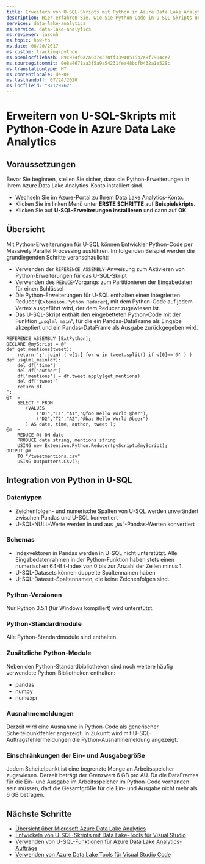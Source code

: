 ```yaml
---
title: Erweitern von U-SQL-Skripts mit Python in Azure Data Lake Analytics
description: Hier erfahren Sie, wie Sie Python-Code in U-SQL-Skripts unter Verwendung von Azure Data Lake Analytics ausführen.
services: data-lake-analytics
ms.service: data-lake-analytics
ms.reviewer: jasonh
ms.topic: how-to
ms.date: 06/20/2017
ms.custom: tracking-python
ms.openlocfilehash: 89c974f6a2a6374370ff33940515b2a9f7904ce7
ms.sourcegitcommit: 0e8a4671aa3f5a9a54231fea48bcfb432a1e528c
ms.translationtype: HT
ms.contentlocale: de-DE
ms.lasthandoff: 07/24/2020
ms.locfileid: "87129762"
---
```

# <a name="extend-u-sql-scripts-with-python-code-in-azure-data-lake-analytics"></a>Erweitern von U-SQL-Skripts mit Python-Code in Azure Data Lake Analytics

## <a name="prerequisites"></a>Voraussetzungen

Bevor Sie beginnen, stellen Sie sicher, dass die Python-Erweiterungen in Ihrem Azure Data Lake Analytics-Konto installiert sind.

* Wechseln Sie im Azure-Portal zu Ihrem Data Lake Analytics-Konto.
* Klicken Sie im linken Menü unter **ERSTE SCHRITTE** auf **Beispielskripts**.
* Klicken Sie auf **U-SQL-Erweiterungen installieren** und dann auf **OK**.

## <a name="overview"></a>Übersicht

Mit Python-Erweiterungen für U-SQL können Entwickler Python-Code per Massively Parallel Processing ausführen. Im folgenden Beispiel werden die grundlegenden Schritte veranschaulicht:

* Verwenden der `REFERENCE ASSEMBLY`-Anweisung zum Aktivieren von Python-Erweiterungen für das U-SQL-Skript
* Verwenden des `REDUCE`-Vorgangs zum Partitionieren der Eingabedaten für einen Schlüssel
* Die Python-Erweiterungen für U-SQL enthalten einen integrierten Reducer (`Extension.Python.Reducer`), mit dem Python-Code auf jedem Vertex ausgeführt wird, der dem Reducer zugewiesen ist.
* Das U-SQL-Skript enthält den eingebetteten Python-Code mit der Funktion „`usqlml_main`“, für die ein Pandas-DataFrame als Eingabe akzeptiert und ein Pandas-DataFrame als Ausgabe zurückgegeben wird.

```usql
REFERENCE ASSEMBLY [ExtPython];
DECLARE @myScript = @"
def get_mentions(tweet):
    return ';'.join( ( w[1:] for w in tweet.split() if w[0]=='@' ) )
def usqlml_main(df):
    del df['time']
    del df['author']
    df['mentions'] = df.tweet.apply(get_mentions)
    del df['tweet']
    return df
";
@t  =
    SELECT * FROM
       (VALUES
           ("D1","T1","A1","@foo Hello World @bar"),
           ("D2","T2","A2","@baz Hello World @beer")
       ) AS date, time, author, tweet );
@m  =
    REDUCE @t ON date
    PRODUCE date string, mentions string
    USING new Extension.Python.Reducer(pyScript:@myScript);
OUTPUT @m
    TO "/tweetmentions.csv"
    USING Outputters.Csv();
```

## <a name="how-python-integrates-with-u-sql"></a>Integration von Python in U-SQL

### <a name="datatypes"></a>Datentypen

* Zeichenfolgen- und numerische Spalten von U-SQL werden unverändert zwischen Pandas und U-SQL konvertiert
* U-SQL-NULL-Werte werden in und aus „`NA`“-Pandas-Werten konvertiert

### <a name="schemas"></a>Schemas

* Indexvektoren in Pandas werden in U-SQL nicht unterstützt. Alle Eingabedatenrahmen in der Python-Funktion haben stets einen numerischen 64-Bit-Index von 0 bis zur Anzahl der Zeilen minus 1.
* U-SQL-Datasets können doppelte Spaltennamen haben
* U-SQL-Dataset-Spaltennamen, die keine Zeichenfolgen sind.

### <a name="python-versions"></a>Python-Versionen

Nur Python 3.5.1 (für Windows kompiliert) wird unterstützt.

### <a name="standard-python-modules"></a>Python-Standardmodule

Alle Python-Standardmodule sind enthalten.

### <a name="additional-python-modules"></a>Zusätzliche Python-Module

Neben den Python-Standardbibliotheken sind noch weitere häufig verwendete Python-Bibliotheken enthalten:

* pandas
* numpy
* numexpr

### <a name="exception-messages"></a>Ausnahmemeldungen

Derzeit wird eine Ausnahme in Python-Code als generischer Scheitelpunktfehler angezeigt. In Zukunft wird mit U-SQL-Auftragsfehlermeldungen die Python-Ausnahmemeldung angezeigt.

### <a name="input-and-output-size-limitations"></a>Einschränkungen der Ein- und Ausgabegröße

Jedem Scheitelpunkt ist eine begrenzte Menge an Arbeitsspeicher zugewiesen. Derzeit beträgt der Grenzwert 6 GB pro AU. Da die DataFrames für die Ein- und Ausgabe im Arbeitsspeicher im Python-Code vorhanden sein müssen, darf die Gesamtgröße für die Ein- und Ausgabe nicht mehr als 6 GB betragen.

## <a name="next-steps"></a>Nächste Schritte

* [Übersicht über Microsoft Azure Data Lake Analytics](data-lake-analytics-overview.md)
* [Entwickeln von U-SQL-Skripts mit Data Lake-Tools für Visual Studio](data-lake-analytics-data-lake-tools-get-started.md)
* [Verwenden von U-SQL-Funktionen für Azure Data Lake Analytics-Aufträge](data-lake-analytics-use-window-functions.md)
* [Verwenden von Azure Data Lake Tools für Visual Studio Code](data-lake-analytics-data-lake-tools-for-vscode.md)
